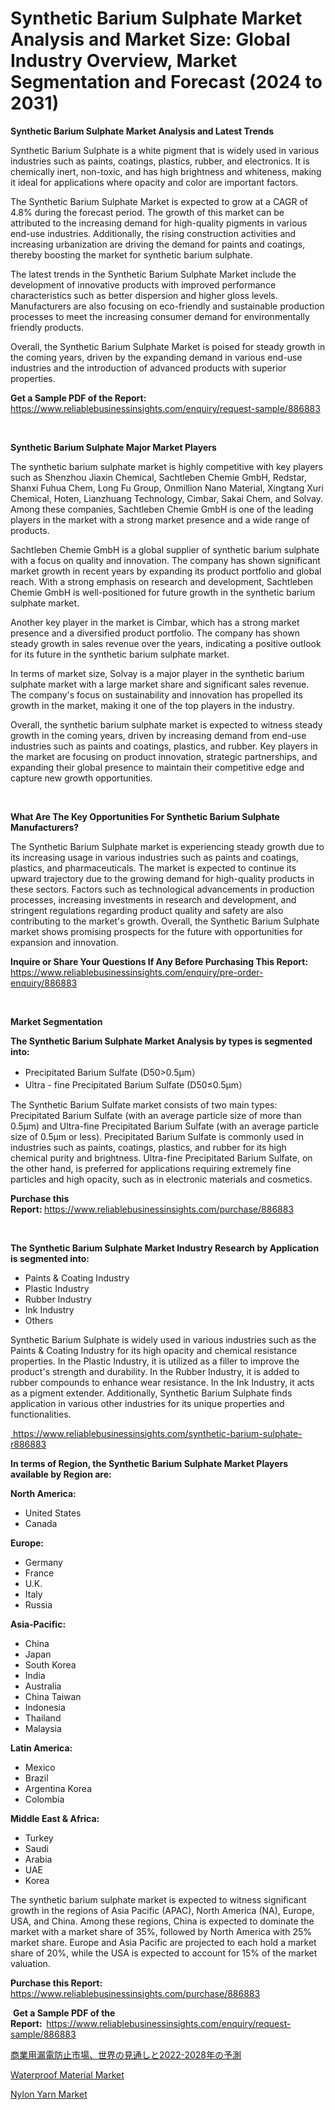 <p><h1>Synthetic Barium Sulphate Market Analysis and Market Size: Global Industry Overview, Market Segmentation and Forecast (2024 to 2031)</h1></p><p><strong>Synthetic Barium Sulphate Market Analysis and Latest Trends</strong></p>
<p><p>Synthetic Barium Sulphate is a white pigment that is widely used in various industries such as paints, coatings, plastics, rubber, and electronics. It is chemically inert, non-toxic, and has high brightness and whiteness, making it ideal for applications where opacity and color are important factors.</p><p>The Synthetic Barium Sulphate Market is expected to grow at a CAGR of 4.8% during the forecast period. The growth of this market can be attributed to the increasing demand for high-quality pigments in various end-use industries. Additionally, the rising construction activities and increasing urbanization are driving the demand for paints and coatings, thereby boosting the market for synthetic barium sulphate.</p><p>The latest trends in the Synthetic Barium Sulphate Market include the development of innovative products with improved performance characteristics such as better dispersion and higher gloss levels. Manufacturers are also focusing on eco-friendly and sustainable production processes to meet the increasing consumer demand for environmentally friendly products.</p><p>Overall, the Synthetic Barium Sulphate Market is poised for steady growth in the coming years, driven by the expanding demand in various end-use industries and the introduction of advanced products with superior properties.</p></p>
<p><strong>Get a Sample PDF of the Report:&nbsp;</strong> <a href="https://www.reliablebusinessinsights.com/enquiry/request-sample/886883">https://www.reliablebusinessinsights.com/enquiry/request-sample/886883</a></p>
<p>&nbsp;</p>
<p><strong>Synthetic Barium Sulphate Major Market Players</strong></p>
<p><p>The synthetic barium sulphate market is highly competitive with key players such as Shenzhou Jiaxin Chemical, Sachtleben Chemie GmbH, Redstar, Shanxi Fuhua Chem, Long Fu Group, Onmillion Nano Material, Xingtang Xuri Chemical, Hoten, Lianzhuang Technology, Cimbar, Sakai Chem, and Solvay. Among these companies, Sachtleben Chemie GmbH is one of the leading players in the market with a strong market presence and a wide range of products.</p><p>Sachtleben Chemie GmbH is a global supplier of synthetic barium sulphate with a focus on quality and innovation. The company has shown significant market growth in recent years by expanding its product portfolio and global reach. With a strong emphasis on research and development, Sachtleben Chemie GmbH is well-positioned for future growth in the synthetic barium sulphate market.</p><p>Another key player in the market is Cimbar, which has a strong market presence and a diversified product portfolio. The company has shown steady growth in sales revenue over the years, indicating a positive outlook for its future in the synthetic barium sulphate market.</p><p>In terms of market size, Solvay is a major player in the synthetic barium sulphate market with a large market share and significant sales revenue. The company's focus on sustainability and innovation has propelled its growth in the market, making it one of the top players in the industry.</p><p>Overall, the synthetic barium sulphate market is expected to witness steady growth in the coming years, driven by increasing demand from end-use industries such as paints and coatings, plastics, and rubber. Key players in the market are focusing on product innovation, strategic partnerships, and expanding their global presence to maintain their competitive edge and capture new growth opportunities.</p></p>
<p>&nbsp;</p>
<p><strong>What Are The Key Opportunities For Synthetic Barium Sulphate Manufacturers?</strong></p>
<p><p>The Synthetic Barium Sulphate market is experiencing steady growth due to its increasing usage in various industries such as paints and coatings, plastics, and pharmaceuticals. The market is expected to continue its upward trajectory due to the growing demand for high-quality products in these sectors. Factors such as technological advancements in production processes, increasing investments in research and development, and stringent regulations regarding product quality and safety are also contributing to the market's growth. Overall, the Synthetic Barium Sulphate market shows promising prospects for the future with opportunities for expansion and innovation.</p></p>
<p><strong>Inquire or Share Your Questions If Any Before Purchasing This Report:</strong> <a href="https://www.reliablebusinessinsights.com/enquiry/pre-order-enquiry/886883">https://www.reliablebusinessinsights.com/enquiry/pre-order-enquiry/886883</a></p>
<p>&nbsp;</p>
<p><strong>Market Segmentation</strong></p>
<p><strong>The Synthetic Barium Sulphate Market Analysis by types is segmented into:</strong></p>
<p><ul><li>Precipitated Barium Sulfate (D50>0.5μm）</li><li>Ultra - fine Precipitated Barium Sulfate (D50≤0.5μm）</li></ul></p>
<p><p>The Synthetic Barium Sulfate market consists of two main types: Precipitated Barium Sulfate (with an average particle size of more than 0.5μm) and Ultra-fine Precipitated Barium Sulfate (with an average particle size of 0.5μm or less). Precipitated Barium Sulfate is commonly used in industries such as paints, coatings, plastics, and rubber for its high chemical purity and brightness. Ultra-fine Precipitated Barium Sulfate, on the other hand, is preferred for applications requiring extremely fine particles and high opacity, such as in electronic materials and cosmetics.</p></p>
<p><strong>Purchase this Report:&nbsp;</strong><a href="https://www.reliablebusinessinsights.com/purchase/886883">https://www.reliablebusinessinsights.com/purchase/886883</a></p>
<p>&nbsp;</p>
<p><strong>The Synthetic Barium Sulphate Market Industry Research by Application is segmented into:</strong></p>
<p><ul><li>Paints & Coating Industry</li><li>Plastic Industry</li><li>Rubber Industry</li><li>Ink Industry</li><li>Others</li></ul></p>
<p><p>Synthetic Barium Sulphate is widely used in various industries such as the Paints & Coating Industry for its high opacity and chemical resistance properties. In the Plastic Industry, it is utilized as a filler to improve the product's strength and durability. In the Rubber Industry, it is added to rubber compounds to enhance wear resistance. In the Ink Industry, it acts as a pigment extender. Additionally, Synthetic Barium Sulphate finds application in various other industries for its unique properties and functionalities.</p></p>
<p><a href="https://www.reliablebusinessinsights.com/synthetic-barium-sulphate-r886883">&nbsp;https://www.reliablebusinessinsights.com/synthetic-barium-sulphate-r886883</a></p>
<p><strong>In terms of Region, the Synthetic Barium Sulphate Market Players available by Region are:</strong></p>
<p>
    <p> <strong> North America: </strong>
        <ul>
            <li>United States</li>
            <li>Canada</li>
        </ul>
        </p> 
    <p> <strong> Europe: </strong>
        <ul>
            <li>Germany</li>
            <li>France</li>
            <li>U.K.</li>
            <li>Italy</li>
            <li>Russia</li>
        </ul>
        </p> 
    <p> <strong> Asia-Pacific: </strong>
        <ul>
            <li>China</li>
            <li>Japan</li>
            <li>South Korea</li>
            <li>India</li>
            <li>Australia</li>
            <li>China Taiwan</li>
            <li>Indonesia</li>
            <li>Thailand</li>
            <li>Malaysia</li>
        </ul>
        </p> 
    <p> <strong> Latin America: </strong>
        <ul>
            <li>Mexico</li>
            <li>Brazil</li>
            <li>Argentina Korea</li>
            <li>Colombia</li>
        </ul>
        </p> 
    <p> <strong> Middle East & Africa: </strong>
        <ul>
            <li>Turkey</li>
            <li>Saudi</li>
            <li>Arabia</li>
            <li>UAE</li>
            <li>Korea</li>
        </ul>
    </p>
    </p>
<p><p>The synthetic barium sulphate market is expected to witness significant growth in the regions of Asia Pacific (APAC), North America (NA), Europe, USA, and China. Among these regions, China is expected to dominate the market with a market share of 35%, followed by North America with 25% market share. Europe and Asia Pacific are projected to each hold a market share of 20%, while the USA is expected to account for 15% of the market valuation.</p></p>
<p><strong>Purchase this Report: </strong><a href="https://www.reliablebusinessinsights.com/purchase/886883">https://www.reliablebusinessinsights.com/purchase/886883</a></p>
<p>&nbsp;<strong>Get a Sample PDF of the Report:&nbsp;&nbsp;</strong><a href="https://www.reliablebusinessinsights.com/enquiry/request-sample/886883">https://www.reliablebusinessinsights.com/enquiry/request-sample/886883</a></p>
<p><strong></strong></p>
<p><p><a href="https://github.com/KaliMetz2023/Market-Research-Report-List-1/blob/main/4253703130741.md">商業用漏電防止市場、世界の見通しと2022-2028年の予測</a></p><p><a href="https://github.com/khlifeservices/Market-Research-Report-List-1/blob/main/waterproof-material-market.md">Waterproof Material Market</a></p><p><a href="https://github.com/ockatxef85/Market-Research-Report-List-1/blob/main/nylon-yarn-market.md">Nylon Yarn Market</a></p></p>